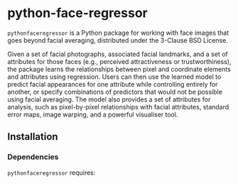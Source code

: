 # python-face-regressor

``pythonfaceregressor`` is a Python package for working with face images that goes beyond facial averaging, distributed under the 3-Clause BSD License.

Given a set of facial photographs, associated facial landmarks, and a set of attributes for those faces (e.g., perceived attractiveness or trustworthiness), the package learns the relationships between pixel and coordinate elements and attributes using regression. Users can then use the learned model to predict facial appearances for one attribute while controlling entirely for another, or specify combinations of predictors that would not be possible using facial averaging. The model also provides a set of attributes for analysis, such as pixel-by-pixel relationships with facial attributes, standard error maps, image warping, and a powerful visualiser tool.


## Installation

### Dependencies

``pythonfaceregressor`` requires:
